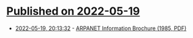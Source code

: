 # [Published on 2022-05-19](index.md)

* [2022-05-19, 20:13:32](https://news.ycombinator.com/item?id=31439594) - [ARPANET Information Brochure (1985, PDF)](https://apps.dtic.mil/sti/pdfs/ADA164353.pdf)
